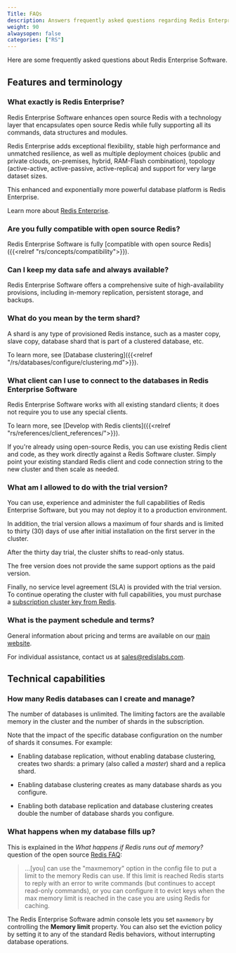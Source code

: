 ```yaml
---
Title: FAQs
description: Answers frequently asked questions regarding Redis Enterprise Software.
weight: 90
alwaysopen: false
categories: ["RS"]
---
```

Here are some frequently asked questions about Redis Enterprise Software.

## Features and terminology

### What exactly is Redis Enterprise?

Redis Enterprise Software enhances open source Redis with a technology layer that encapsulates open source Redis while fully supporting all its commands, data structures and modules. 

Redis Enterprise adds exceptional flexibility, stable high performance and unmatched resilience, as well as multiple deployment choices (public and private clouds, on-premises, hybrid, RAM-Flash combination), topology (active-active, active-passive, active-replica) and support for very large dataset sizes. 

This enhanced and exponentially more powerful database platform is Redis Enterprise.

Learn more about [Redis Enterprise](https://redislabs.com/why-redis/redis-enterprise/).

### Are you fully compatible with open source Redis?

Redis Enterprise Software is fully [compatible with open source Redis]({{<relref "rs/concepts/compatibility">}}).

### Can I keep my data safe and always available?
Redis Enterprise Software offers a comprehensive suite of
high-availability provisions, including in-memory replication,
persistent storage, and backups.

### What do you mean by the term shard?

A shard is any type of provisioned Redis instance, such as a master
copy, slave copy, database shard that is part of a clustered database,
etc.

To learn more, see [Database clustering]({{<relref "/rs/databases/configure/clustering.md">}}).

### What client can I use to connect to the databases in Redis Enterprise Software

Redis Enterprise Software works with all existing standard clients; it does not require you to use any special clients.

To learn more, see [Develop with Redis clients]({{<relref "rs/references/client_references/">}}).

If you're already using open-source Redis, you can use existing Redis client and code, as they work directly against a Redis Software cluster.  Simply point your existing standard Redis client and code
connection string to the new cluster and then scale as needed.

### What am I allowed to do with the trial version?

You can use, experience and administer the full capabilities of Redis
Enterprise Software, but you may not deploy it to a production
environment. 

In addition, the trial version allows a maximum of four
shards and is limited to thirty (30) days of use after initial
installation on the first server in the cluster. 

After the thirty day
trial, the cluster shifts to read-only status. 

The free version does
not provide the same support options as the paid version. 

Finally, no
service level agreement (SLA) is provided with the trial version. To continue operating the
cluster with full capabilities, you must purchase a [subscription
cluster key from Redis](https://redislabs.com/pricing).

### What is the payment schedule and terms?

General information about pricing and terms are available on our [main website](https://redislabs.com/redis-enterprise-software/pricing/).

For individual assistance, contact us at <sales@redislabs.com>.

## Technical capabilities

### How many Redis databases can I create and manage?

The number of databases is unlimited. The limiting factors are the
available memory in the cluster and the number of shards in the
subscription.

Note that the impact of the specific database configuration on the 
number of shards it consumes. For example:

- Enabling database replication, without enabling database clustering, 
  creates two shards: a primary (also called a _master_) shard and a replica shard.

- Enabling database clustering creates as many database shards as you 
  configure.

- Enabling both database replication and database clustering creates 
  double the number of database shards you configure.

### What happens when my database fills up?

This is explained in the _What happens if Redis runs out of memory?_ question of the open source [Redis FAQ](https://redis.io/topics/faq):

<blockquote>...[you] can use the "maxmemory" option in the config file to put a
limit to the memory Redis can use. If this limit is reached Redis
starts to reply with an error to write commands (but continues to
accept read-only commands), or you can configure it to evict keys when
the max memory limit is reached in the case you are using Redis for
caching.</blockquote>

The Redis Enterprise Software admin console lets you set `maxmemory` by controlling the **Memory limit** property.  You can also set the eviction policy by setting it to any of the standard Redis
behaviors, without interrupting database operations.
